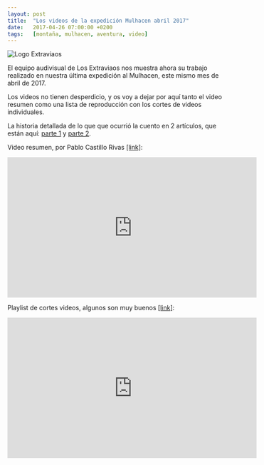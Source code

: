```yaml
---
layout: post
title:  "Los videos de la expedición Mulhacen abril 2017"
date:   2017-04-26 07:00:00 +0200
tags:	[montaña, mulhacen, aventura, video]
---
```


![Logo Extraviaos][logo]

El equipo audivisual de Los Extraviaos nos muestra ahora su trabajo realizado
en nuestra última expedición al Mulhacen, este mismo mes de abril de 2017.

Los videos no tienen desperdicio, y os voy a dejar por aquí tanto el video
resumen como una lista de reproducción con los cortes de videos individuales.

<!--more-->

La historia detallada de lo que que ocurrió la cuento en 2 artículos, que
están aquí: [parte 1][pt1] y [parte 2][pt2].

Video resumen, por Pablo Castillo Rivas [[link]][resumen]:

<center>
<iframe width="560" height="315"
	src="https://www.youtube-nocookie.com/embed/nuNtBOjk3nA?rel=0&amp;showinfo=0"
	frameborder="0" allowfullscreen>
</iframe>
</center>


Playlist de cortes videos, algunos son muy buenos [[link]][playlist]:

<center>
<iframe width="560" height="315"
	src="https://www.youtube-nocookie.com/embed/videoseries?list=PLl_fK7dUYicOY6D-ulgaZOh9BF1w9yrOH"
	frameborder="0" allowfullscreen>
</iframe>
</center>


[logo]:			{{site.url}}/assets/logo_extraviaos_wide.png
[pt1]:			{{site.url}}/2017/04/16/aventura-mulhacen.html
[pt2]:			{{site.url}}/2017/04/17/aventura-mulhacen2.html
[playlist]:		https://www.youtube.com/playlist?list=PLl_fK7dUYicOY6D-ulgaZOh9BF1w9yrOH
[resumen]:		https://www.youtube.com/watch?v=nuNtBOjk3nA
